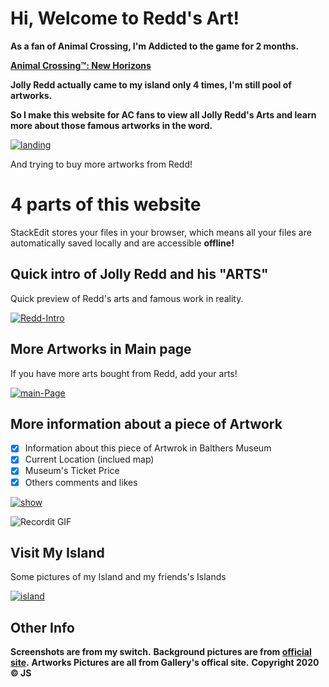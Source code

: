 # Hi, Welcome to Redd's Art!

**As a fan of Animal Crossing, I'm Addicted to the game for 2 months.**

<a href="https://www.nintendo.com/games/detail/animal-crossing-new-horizons-switch/" target="_blank">**Animal Crossing™: New Horizons**</a>

**Jolly Redd actually came to my island only 4 times, I'm still pool of artworks.**

**So I make this website for AC fans to view all Jolly Redd's Arts and learn more about those famous artworks in the word.**

<a href="https://ibb.co/SN3psTS"><img src="https://i.ibb.co/G75jxwm/landing.png" title="Landing" alt="landing" border="0"></a>

And trying to buy more artworks from Redd!

# 4 parts of this website

StackEdit stores your files in your browser, which means all your files are automatically saved locally and are accessible **offline!**

## Quick intro of Jolly Redd and his "ARTS"
Quick preview of Redd's arts and famous work in reality.

<a href="https://ibb.co/K9nzZ6H"><img src="https://i.ibb.co/4jkgyWx/Redd-Intro.png" alt="Redd-Intro" border="0"></a>

## More Artworks in Main page
If you have more arts bought from Redd, add your arts!

<a href="https://ibb.co/nwYmw2w"><img src="https://i.ibb.co/mR2TRsR/main-Page.png" alt="main-Page" border="0"></a>

## More information about a piece of Artwork
- [x] Information about this piece of Artwrok in Balthers Museum
- [x] Current Location (inclued map)
- [x] Museum's Ticket Price
- [x] Others comments and likes

<a href="https://ibb.co/xFm9pgC"><img src="https://i.ibb.co/NT1D8NV/show.png" alt="show" border="0"></a>


![Recordit GIF](http://g.recordit.co/mbZbfgbBBG.gif)

## Visit My Island
Some pictures of my Island and my friends's Islands

<a href="https://ibb.co/p070vCj"><img src="https://i.ibb.co/h767RpF/island.png" alt="island" border="0"></a>


## Other Info

**Screenshots are from my switch.**
**Background pictures are from [official site](https://www.nintendo.com/wallpapers/).**
**Artworks Pictures are all from Gallery's offical site.**
**Copyright 2020 © JS**

